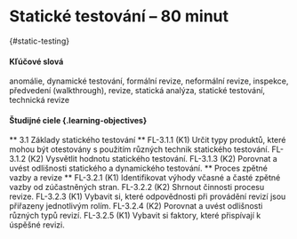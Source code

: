 #	Statické testování – 80 minut
{#static-testing}

#### Kľúčové slová

anomálie, dynamické testování, formální revize, neformální revize, inspekce, předvedení (walkthrough), revize, statická analýza, statické testování, technická revize

#### Študijné ciele {.learning-objectives}

** 3.1 Základy statického testování **
FL-3.1.1 (K1) Určit typy produktů, které mohou být otestovány s použitím různých technik statického testování.
FL-3.1.2 (K2) Vysvětlit hodnotu statického testování.
FL-3.1.3 (K2) Porovnat a uvést odlišnosti statického a dynamického testování.
** Proces zpětné vazby a revize **
FL-3.2.1 (K1) Identifikovat výhody včasné a časté zpětné vazby od zúčastněných stran.
FL-3.2.2 (K2) Shrnout činnosti procesu revize.
FL-3.2.3 (K1) Vybavit si, které odpovědnosti při provádění revizí jsou přiřazeny jednotlivým rolím.
FL-3.2.4 (K2) Porovnat a uvést odlišnosti různých typů revizí.
FL-3.2.5 (K1) Vybavit si faktory, které přispívají k úspěšné revizi.